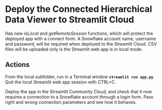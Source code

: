 # Deploy the Connected Hierarchical Data Viewer to Streamlit Cloud

Has new *isLocal* and *getRemoteSession* functions, which will protect the deployed app with a connect form. A Snowflake account name, username and password, will be required when deployed to the Streamlit Cloud. CSV files will be uploaded only is the Streamlit web app is in local mode.

## Actions

From the local subfolder, run in a Terminal window **`streamlit run app.py`**. Quit the local Streamlit web app session with CTRL+C.

Deploy the app in the Streamlit Community Cloud, and check that it now requires a connection to a Snowflake account through a login form. Pass right and wrong connection parameters and see how it behaves.
